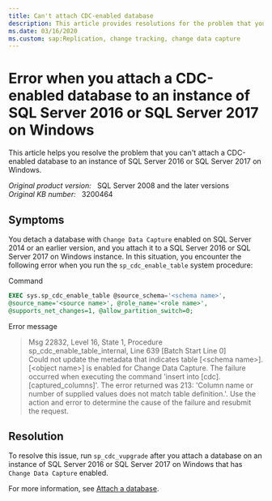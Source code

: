 ```yaml
---
title: Can't attach CDC-enabled database
description: This article provides resolutions for the problem that you can't attach a database with Change Data Capture enabled to a SQL Server 2016 or SQL Server 2017 on Windows instance after you detach it on SQL Server 2014 or an earlier version.
ms.date: 03/16/2020
ms.custom: sap:Replication, change tracking, change data capture
---
```

# Error when you attach a CDC-enabled database to an instance of SQL Server 2016 or SQL Server 2017 on Windows

This article helps you resolve the problem that you can't attach a CDC-enabled database to an instance of SQL Server 2016 or SQL Server 2017 on Windows.

_Original product version:_ &nbsp; SQL Server 2008 and the later versions  
_Original KB number:_ &nbsp; 3200464

## Symptoms

You detach a database with `Change Data Capture` enabled on SQL Server 2014 or an earlier version, and you attach it to a SQL Server 2016 or SQL Server 2017 on Windows instance. In this situation, you encounter the following error when you run the `sp_cdc_enable_table` system procedure:

Command

```sql
EXEC sys.sp_cdc_enable_table @source_schema='<schema name>',
@source_name='<source name>', @role_name='<role name>',  
@supports_net_changes=1, @allow_partition_switch=0;
```

Error message

> Msg 22832, Level 16, State 1, Procedure  
> sp_cdc_enable_table_internal, Line 639 [Batch Start Line 0]  
> Could not update the metadata that indicates table [\<schema name>]. [\<object name>] is enabled for Change Data Capture. The failure occurred when executing the command 'insert into [cdc].[captured_columns]'. The error returned was 213: 'Column name or number of supplied values does not match table definition.'. Use the action and error to determine the cause of the failure and resubmit the request.

## Resolution

To resolve this issue, run `sp_cdc_vupgrade` after you attach a database on an instance of SQL Server 2016 or SQL Server 2017 on Windows that has `Change Data Capture` enabled.

For more information, see [Attach a database](/sql/relational-databases/databases/attach-a-database).
